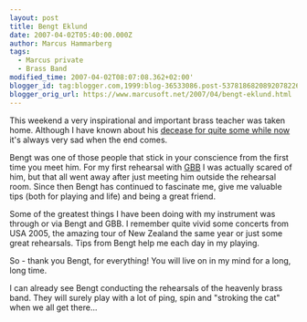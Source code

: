 ```yaml
---
layout: post
title: Bengt Eklund
date: 2007-04-02T05:40:00.000Z
author: Marcus Hammarberg
tags:
  - Marcus private
  - Brass Band
modified_time: 2007-04-02T08:07:08.362+02:00'
blogger_id: tag:blogger.com,1999:blog-36533086.post-5378186820892078226
blogger_orig_url: https://www.marcusoft.net/2007/04/bengt-eklund.html
---
```


This weekend a very inspirational and important brass teacher was taken home. Although I have known about his [decease for quite some while now](https://www.marcusoft.net/2006/11/cancer.html) it's always very sad when the end comes.

Bengt was one of those people that stick in your conscience from the first time you meet him. For my first rehearsal with [GBB](http://www.goteborgbrassband.org.se/) I was actually scared of him, but that all went away after just meeting him outside the rehearsal room. Since then Bengt has continued to fascinate me, give me valuable tips (both for playing and life) and being a great friend.

Some of the greatest things I have been doing with my instrument was through or via Bengt and GBB. I remember quite vivid some concerts from USA 2005, the amazing tour of New Zealand the same year or just some great rehearsals. Tips from Bengt help me each day in my playing.

So - thank you Bengt, for everything! You will live on in my mind for a long, long time.

I can already see Bengt conducting the rehearsals of the heavenly brass band. They will surely play with a lot of ping, spin and "stroking the cat" when we all get there...
